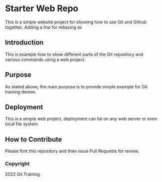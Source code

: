 # Starter Web Repo

This is a simple website project for showing how to use Git and Github together. Adding a line for rebasing ex

## Introduction

This is example how to show different parts of the Git repository and various commands using a web project.

## Purpose

As stated above, the main purpose is to provide simple example for Git training demos.

## Deployment

This is a simple web project, deployment can be on any web server or even local file system.

## How to Contribute

Please fork this repository and then issue Pull Requests for review.

### Copyright

2022 Git.Training.
